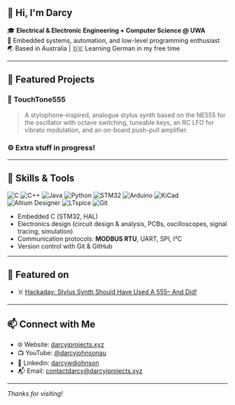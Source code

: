 ## 👋 Hi, I'm Darcy

🎓 **Electrical & Electronic Engineering + Computer Science @ UWA**  
🔧 Embedded systems, automation, and low-level programming enthusiast  
🌏 Based in Australia | 🇩🇪 Learning German in my free time

---

## 🔨 Featured Projects

### 🎹 TouchTone555
> A stylophone-inspired, analogue stylus synth based on the NE555 for the oscillator with octave switching, tuneable keys, an RC LFO for vibrato modulation, and an on-board push-pull amplifier.

### ⚙️ Extra stuff in progress! 

---

## 🧰 Skills & Tools

![C](https://img.shields.io/badge/C-00599C?style=flat&logo=c&logoColor=white)
![C++](https://img.shields.io/badge/C++-00599C?style=flat&logo=cplusplus&logoColor=white)
![Java](https://img.shields.io/badge/Java-007396?style=flat&logo=openjdk&logoColor=white)
![Python](https://img.shields.io/badge/Python-3776AB?style=flat&logo=python&logoColor=white)
![STM32](https://img.shields.io/badge/STM32-03234B?style=flat&logo=stmicroelectronics&logoColor=white)
![Arduino](https://img.shields.io/badge/Arduino-00979D?style=flat&logo=arduino&logoColor=white)
![KiCad](https://img.shields.io/badge/KiCad-314CB0?style=flat&logo=kicad&logoColor=white)
![Altium Designer](https://img.shields.io/badge/Altium-AC7B00?style=flat&logo=altiumdesigner&logoColor=white)
![LTspice](https://img.shields.io/badge/LTspice-A12035?style=flat&logo=ltspice&logoColor=white)
![Git](https://img.shields.io/badge/Git-F05032?style=flat&logo=git&logoColor=white)

- Embedded C (STM32, HAL)
- Electronics design (circuit design & analysis, PCBs, oscilloscopes, signal tracing, simulation)
- Communication protocols: **MODBUS RTU**, UART, SPI, I²C
- Version control with Git & GitHub

---

## 📰 Featured on

- ☠️ [Hackaday: Stylus Synth Should Have Used A 555– And Did!](https://hackaday.com/?p=780752)

---

## 📫 Connect with Me

- 🌐 Website: [darcyjprojects.xyz](http://darcyjprojects.xyz)
- 📺 YouTube: [@darcyjohnsonau](https://www.youtube.com/@darcyjohnsonau)
- 🏢 Linkedin: [darcywdjohnson](https://www.linkedin.com/in/darcywdjohnson/)
- 📬 Email: [contactdarcy@darcyjprojects.xyz](mailto:contactdarcy@darcyjprojects.xyz)

---

_Thanks for visiting!_
